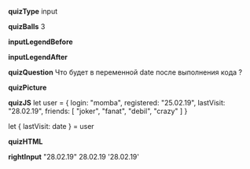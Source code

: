 ____quizType____
input

____quizBalls____
3

____inputLegendBefore____


____inputLegendAfter____


____quizQuestion____
Что будет в переменной date после выполнения кода ?

____quizPicture____


____quizJS____
let user = {
    login: "momba",
    registered: "25.02.19",
    lastVisit: "28.02.19",
    friends: [
        "joker",
        "fanat",
        "debil",
        "crazy"
    ]
}


let { lastVisit: date } = user

____quizHTML____


____rightInput____
"28.02.19"
28.02.19
'28.02.19'
